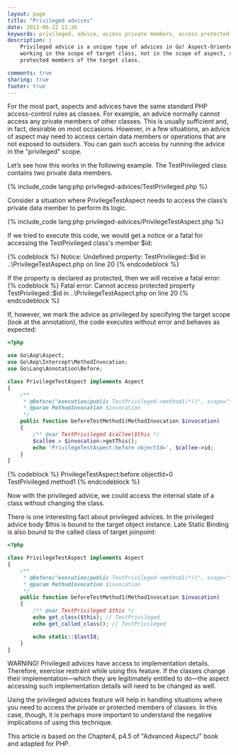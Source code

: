 ```yaml
---
layout: page
title: "Privileged advices"
date: 2013-06-22 11:26
keywords: privileged, advice, access private members, access protected members
description: |
    Privileged advice is a unique type of advices in Go! Aspect-Oriented framework. Privileged advice is
    working in the scope of target class, not in the scope of aspect, so there is a transparent access to the private and
    protected members of the target class.

comments: true
sharing: true
footer: true
---
```


For the most part, aspects and advices have the same standard PHP access-control rules as
classes. For example, an advice normally cannot access any private members of
other classes. This is usually sufficient and, in fact, desirable on most occasions.
However, in a few situations, an advice of aspect may need to access certain data members
or operations that are not exposed to outsiders. You can gain such access by
running the advice in the "privileged" scope.

Let’s see how this works in the following example. The TestPrivileged class
contains two private data members.

{% include_code lang:php privileged-advices/TestPrivileged.php %}

Consider a situation where PrivilegeTestAspect needs to access
the class’s private data member to perform its logic.

{% include_code lang:php privileged-advices/PrivilegeTestAspect.php %}

If we tried to execute this code, we would get a notice or a fatal for accessing the
TestPrivileged class's member $id:

{% codeblock %}
Notice: Undefined property: TestPrivileged::$id in ..\PrivilegeTestAspect.php on line 20
{% endcodeblock %}

If the property is declared as protected, then we will receive a fatal error:
{% codeblock %}
Fatal error: Cannot access protected property TestPrivileged::$id in ..\PrivilegeTestAspect.php on line 20
{% endcodeblock %}

If, however, we mark the advice as privileged by specifying the target scope (look at the annotation), the code executes
without error and behaves as expected:

```php
<?php

use Go\Aop\Aspect;
use Go\Aop\Intercept\MethodInvocation;
use Go\Lang\Annotation\Before;

class PrivilegeTestAspect implements Aspect
{
    /**
     * @Before("execution(public TestPrivileged->method1(*))", scope="target")
     * @param MethodInvocation $invocation
     */
    public function beforeTestMethod1(MethodInvocation $invocation)
    {
        /** @var TestPrivileged $callee|$this */
        $callee = $invocation->getThis();
        echo 'PrivilegeTestAspect:before objectId=', $callee->id;
    }
}
```
{% codeblock %}
PrivilegeTestAspect:before objectId=0
TestPrivileged.method1
{% endcodeblock %}

Now with the privileged advice, we could access the internal state of a class without changing the class.

There is one interesting fact about privileged advices. In the privileged advice body $this is bound to the target object
instance. Late Static Binding is also bound to the called class of target joinpoint:

```php
<?php

class PrivilegeTestAspect implements Aspect
{
    /**
     * @Before("execution(public TestPrivileged->method1(*))", scope="target")
     * @param MethodInvocation $invocation
     */
    public function beforeTestMethod1(MethodInvocation $invocation)
    {
        /** @var TestPrivileged $this */
        echo get_class($this); // TestPrivileged
        echo get_called_class(); // TestPrivileged

        echo static::$lastId;
    }
}
```


WARNING! Privileged advices have access to implementation details. Therefore, exercise restraint while using this feature.
If the classes change their implementation—which they are legitimately entitled to do—the aspect
accessing such implementation details will need to be changed as well.

Using the privileged advices feature will help in handling situations where you
need to access the private or protected members of classes. In this case, though, it is perhaps
more important to understand the negative implications of using this technique.

This article is based on the Chapter4, p4.5 of "Advanced AspectJ" book and adapted for PHP.